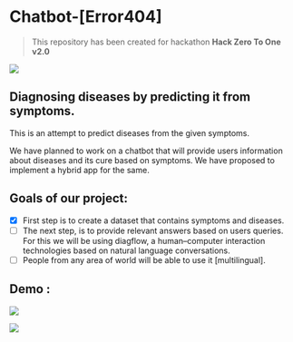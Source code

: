 # Chatbot-[Error404]
> This repository has been created for hackathon **Hack Zero To One v2.0**

![](https://scontent.fluh1-1.fna.fbcdn.net/v/t1.0-0/c187.0.901.474a/s526x296/53060099_2307142139514948_4167640765717020672_o.jpg?_nc_cat=111&_nc_ht=scontent.fluh1-1.fna&oh=393ab9bac3930f1989ed70b53b4ea3a1&oe=5CDD2705)

## Diagnosing diseases by predicting it from symptoms.
This is an attempt to predict diseases from the given symptoms. 

We have planned to work on a chatbot that will provide users information about diseases and its cure based on symptoms. We have proposed to implement a hybrid app for the same.    

## Goals of our project:

- [x] First step is to create a dataset that contains symptoms and diseases.
- [ ] The next step, is to provide relevant answers based on users queries. For this we will be using diagflow, a human–computer interaction technologies based on natural language conversations.   
- [ ] People from any area of world will be able to use it [multilingual].

## Demo : 
![](https://pbs.twimg.com/media/D1LnjBnXcAAG5dd.jpg)

![](https://scontent.fluh1-1.fna.fbcdn.net/v/t1.0-9/53646123_1056869497831467_1932975840023281664_n.jpg?_nc_cat=111&_nc_ht=scontent.fluh1-1.fna&oh=2dc5adda8d0656ee2b62c3a33d8bed27&oe=5D16A353)

